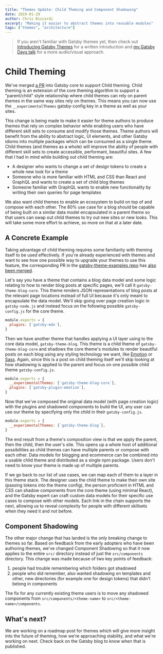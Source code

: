 ```yaml
---
title: "Themes Update: Child Theming and Component Shadowing"
date: 2019-01-29
author: Chris Biscardi
excerpt: "Making it easier to abstract themes into reusable modules"
tags: ["themes", "architecture"]
---
```


> If you aren't familiar with Gatsby themes yet, then check out [Introducing
> Gatsby
> Themes](https://www.gatsbyjs.org/blog/2018-11-11-introducing-gatsby-themes/)
> for a written introduction and [my Gatsby Days
> talk](https://www.youtube.com/watch?v=wX84vXBpMR8) for a more audio/visual
> approach.

# Child Theming

We've merged [a PR](https://github.com/gatsbyjs/gatsby/pull/10787) into Gatsby
core to support Child theming. Child theming is an extension of the core theming
algorithm to support a "parent/child" style relationship where child themes can
rely on parent themes in the same way sites rely on themes. This means you can
now use the `__experimentalThemes` gatsby-config key in a theme as well as your
sites.

This change is being made to make it easier for theme authors to produce themes
that rely on complex behavior while enabling users who have different skill sets
to consume and modify those themes. Theme authors will benefit from the ability
to abstract logic, UI elements, and other Gatsby idioms into multiple packages
which can be consumed as a single theme. Child themes (and themes as a whole)
will improve the ability of people with different skill sets to create
accessible, performant, beautiful sites. A few that I had in mind while building
out child theming are:

- A designer who wants to change a set of design tokens to create a whole new
  look for a theme
- Someone who is more familiar with HTML and CSS than React and GraphQL and
  wants to create a set of child blog themes
- Someone familiar with GraphQL wants to enable new functionality by writing
  their own queries for page templates

We also want child themes to enable an ecosystem to build on top of and compose
with each other. The 80% use case for a blog should be capable of being built on
a similar data model encapsulated in a parent theme so that users can swap out
child themes to try out new sites or new looks. This will take some more effort
to achieve, so more on that at a later date.

## A Concrete Example

Taking advantage of child theming requires some familiarity with theming itself
to be used effectively. If you're already experienced with themes and want to
see how one possible way to upgrade your themes to use this feature, the
corresponding PR in the [gatsby-theme-examples
repo](https://github.com/ChristopherBiscardi/gatsby-theme-examples) has [also
been
merged](https://github.com/ChristopherBiscardi/gatsby-theme-examples/pull/13).

Let's say you have a theme that contains a blog data model and some logic
relating to how to render blog posts at specific pages, we'll call it
`gatsby-theme-blog-core`. This theme renders JSON representations of blog posts
at the relevant page locations instead of full UI because it's only meant to
encapsulate the data model. We'll skip going over page creation logic in
`gatsby-node.js` and instead focus on the following possible `gatsby-config.js`
for the core theme.

```js:title=gatsby-theme-blog-core/gatsby-config.js
module.exports = {
  plugins: [`gatsby-mdx`],
}
```

Then we have another theme that handles applying a UI layer using to the core
data model, `gatsby-theme-blog`. This theme is a child theme of
`gatsby-theme-blog-core` and shadows the core theme's modules to render
beautiful posts on each blog using any styling technology we want, like
[Emotion](https://emotion.sh/) or [Sass](https://sass-lang.com/). Again, since
this is a post on child theming itself we'll skip looking at how shadowing is
applied to the parent and focus on one possible child theme `gatsby-config.js`.

```js:title=gatsby-theme-blog/gatsby-config.js
module.exports = {
  __experimentalThemes: [`gatsby-theme-blog-core`],
  plugins: [`gatsby-plugin-emotion`],
}
```

Now that we've composed the original data model (with page creation logic) with
the plugins and shadowed components to build the UI, any user can use our theme
by specifying only the child in their `gatsby-config.js`.

```js:title=my-site/gatsby-config.js
module.exports = {
  __experimentalThemes: [`gatsby-theme-blog`],
}
```

The end result from a theme's composition view is that we apply the parent, then
the child, then the user's site. This opens up a whole host of additional
possibilities as child themes can have multiple parents or compose with each
other. Data models for blogging and ecommerce can be combined into a usable
child theme and distributed as a single npm package. Users don't need to know
your theme is made up of multiple parents.

If we go back to our list of use cases, we can map each of them to a layer in
this theme stack. The designer uses the child theme to make their own site
(passing tokens into the theme config), the person proficient in HTML and CSS
can shadow components from the core theme (using minimal React), and the Gatsby
expert can craft custom data models for their specific use cases to compose with
other models. Each link in the chain supports the next, allowing us to reveal
complexity for people with different skillsets when they need it and not before.

## Component Shadowing

The other major change that has landed is the only breaking change to themes so
far. Based on feedback from the early adopters who have been authoring themes,
we've changed Component Shadowing so that it now applies to the entire `src/`
directory instead of just the `src/components` directory. This change was made
because of two key points of feedback:

1. people had trouble remembering which folders got shadowed
2. people who did remember, also wanted shadowing on templates and other, new
   directories (for example one for design tokens) that didn't belong in
   components

The fix for any currently existing theme users is to move any shadowed
components from `src/components/<theme-name>` to `src/<theme-name>/components`.

## What's next?

We are working on a roadmap post for themes which will give more insight into
the future of theming, how we're approaching stability, and what we're working
on next. Check back on the Gatsby blog to know when that is published.
